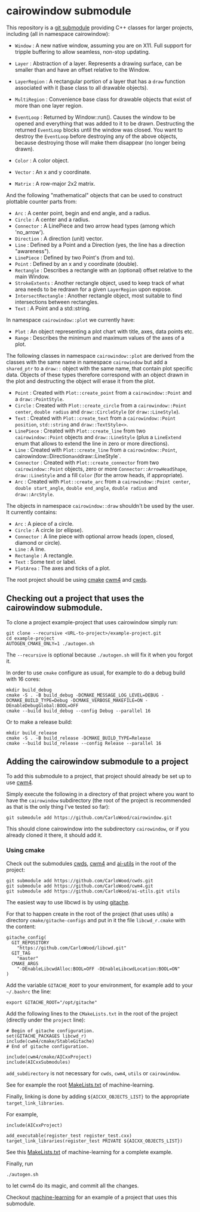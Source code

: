 # cairowindow submodule

This repository is a [git submodule](https://git-scm.com/book/en/v2/Git-Tools-Submodules)
providing C++ classes for larger projects, including (all in namespace cairowindow):

* ``Window`` : A new native window, assuming you are on X11. Full support for tripple buffering to allow seamless, non-stop updating.
* ``Layer`` : Abstraction of a layer. Represents a drawing surface, can be smaller than and have an offset relative to the Window.
* ``LayerRegion`` : A rectangular portion of a layer that has a `draw` function associated with it (base class to all drawable objects).
* ``MultiRegion`` : Convenience base class for drawable objects that exist of more than one layer region.
* ``EventLoop`` : Returned by Window::run(). Causes the window to be opened and everything that was added to it to be drawn. Destructing the returned `EventLoop` blocks until the window was closed. You want to destroy the `EventLoop` before destroying any of the above objects, because destroying those will make them disappear (no longer being drawn).

* ``Color`` : A color object.
* ``Vector`` : An x and y coordinate.
* ``Matrix`` : A row-major 2x2 matrix.

And the following "mathematical" objects that can be used to construct plottable counter parts from:

* ``Arc`` : A center point, begin and end angle, and a radius.
* ``Circle`` : A center and a radius.
* ``Connector`` : A LinePiece and two arrow head types (among which 'no_arrow').
* ``Direction`` : A direction (unit) vector.
* ``Line`` : Defined by a Point and a Direction (yes, the line has a direction "awareness").
* ``LinePiece`` : Defined by two Point's (from and to).
* ``Point`` : Defined by an x and y coordinate (double).
* ``Rectangle`` : Describes a rectangle with an (optional) offset relative to the main Window.
* ``StrokeExtents`` : Another rectangle object, used to keep track of what area needs to be redrawn for a given `LayerRegion` upon expose.
* ``IntersectRectangle`` : Another rectangle object, most suitable to find intersections between rectangles.
* ``Text`` : A Point and a std::string.

In namespace `cairowindow::plot` we currently have:

* ``Plot`` : An object representing a plot chart with title, axes, data points etc.
* ``Range`` : Describes the minimum and maximum values of the axes of a plot.

The following classes in namespace `cairowindow::plot` are derived from the classes with the same
name in namespace `cairowindow` but add a `shared_ptr` to a `draw::` object with the same name, that
contain plot specific data. Objects of these types therefore correspond with an object drawn in the
plot and destructing the object will erase it from the plot.

* ``Point`` : Created with `Plot::create_point` from a `cairowindow::Point` and a `draw::PointStyle`.
* ``Circle`` : Created with `Plot::create_circle` from a `cairowindow::Point center`, `double radius` and `draw::CircleStyle` (or `draw::LineStyle`).
* ``Text`` : Created with `Plot::create_text` from a `cairowindow::Point position`, `std::string` and `draw::TextStyle<>`.
* ``LinePiece`` : Created with `Plot::create_line` from two `cairowindow::Point` objects and `draw::LineStyle` (plus a `LineExtend` enum that allows to extend the line in zero or more directions).
* ``Line`` : Created with `Plot::create_line` from a `cairowindow::Point`, cairowindow::Direction` and `draw::LineStyle`.
* ``Connector`` : Created with `Plot::create_connector` from two `cairowindow::Point` objects, zero or more `Connector::ArrowHeadShape`, `draw::LineStyle` and a fill `Color` (for the arrow heads, if appropriate).
* ``Arc`` : Created with `Plot::create_arc` from a `cairowindow::Point center`, `double start_angle`, `double end_angle`, `double radius` and `draw::ArcStyle`.

The objects in namespace `cairowindow::draw` shouldn't be used by the user.
It currently contains:

* ``Arc`` : A piece of a circle.
* ``Circle`` : A circle (or ellipse).
* ``Connector`` : A line piece with optional arrow heads (open, closed, diamond or circle).
* ``Line`` : A line.
* ``Rectangle`` : A rectangle.
* ``Text`` : Some text or label.
* ``PlotArea`` : The axes and ticks of a plot.

The root project should be using
[cmake](https://cmake.org/overview/)
[cwm4](https://github.com/CarloWood/cwm4) and
[cwds](https://github.com/CarloWood/cwds).

## Checking out a project that uses the cairowindow submodule.

To clone a project example-project that uses cairowindow simply run:

    git clone --recursive <URL-to-project>/example-project.git
    cd example-project
    AUTOGEN_CMAKE_ONLY=1 ./autogen.sh

The ``--recursive`` is optional because ``./autogen.sh`` will fix
it when you forgot it.

In order to use ``cmake`` configure as usual, for example to do a debug build with 16 cores:

    mkdir build_debug
    cmake -S . -B build_debug -DCMAKE_MESSAGE_LOG_LEVEL=DEBUG -DCMAKE_BUILD_TYPE=Debug -DCMAKE_VERBOSE_MAKEFILE=ON -DEnableDebugGlobal:BOOL=OFF
    cmake --build build_debug --config Debug --parallel 16

Or to make a release build:

    mkdir build_release
    cmake -S . -B build_release -DCMAKE_BUILD_TYPE=Release
    cmake --build build_release --config Release --parallel 16

## Adding the cairowindow submodule to a project

To add this submodule to a project, that project should already
be set up to use [cwm4](https://github.com/CarloWood/cwm4).

Simply execute the following in a directory of that project
where you want to have the ``cairowindow`` subdirectory (the
root of the project is recommended as that is the only thing
I've tested so far):

    git submodule add https://github.com/CarloWood/cairowindow.git

This should clone cairowindow into the subdirectory ``cairowindow``, or
if you already cloned it there, it should add it.

### Using cmake

Check out the submodules [cwds](https://github.com/CarloWood/cwds), [cwm4](https://github.com/CarloWood/cwm4)
and [ai-utils](https://github.com/CarloWood/ai-utils) in the root of the project:

    git submodule add https://github.com/CarloWood/cwds.git
    git submodule add https://github.com/CarloWood/cwm4.git
    git submodule add https://github.com/CarloWood/ai-utils.git utils

The easiest way to use libcwd is by using [gitache](https://github.com/CarloWood/gitache).

For that to happen create in the root of the project (that uses utils)
a directory ``cmake/gitache-configs`` and put in it the file ``libcwd_r.cmake``
with the content:

    gitache_config(
      GIT_REPOSITORY
        "https://github.com/CarloWood/libcwd.git"
      GIT_TAG
        "master"
      CMAKE_ARGS
        "-DEnableLibcwdAlloc:BOOL=OFF -DEnableLibcwdLocation:BOOL=ON"
    )

Add the variable ``GITACHE_ROOT`` to your environment,
for example add to your ``~/.bashrc`` the line:

    export GITACHE_ROOT="/opt/gitache"

Add the following lines to the ``CMakeLists.txt`` in the
root of the project (directly under the ``project`` line):

    # Begin of gitache configuration.
    set(GITACHE_PACKAGES libcwd_r)
    include(cwm4/cmake/StableGitache)
    # End of gitache configuration.

    include(cwm4/cmake/AICxxProject)
    include(AICxxSubmodules)

``add_subdirectory`` is not necessary for ``cwds``, ``cwm4``, ``utils`` or ``cairowindow``.

See for example the root [MakeLists.txt](https://github.com/CarloWood/machine-learning/blob/master/CMakeLists.txt) of machine-learning.

Finally, linking is done by adding ``${AICXX_OBJECTS_LIST}`` to
the appropriate ``target_link_libraries``.

For example,

    include(AICxxProject)

    add_executable(register_test register_test.cxx)
    target_link_libraries(register_test PRIVATE ${AICXX_OBJECTS_LIST})

See this [MakeLists.txt](https://github.com/CarloWood/machine-learning/blob/master/src/CMakeLists.txt)
of machine-learning for a complete example.

Finally, run

    ./autogen.sh

to let cwm4 do its magic, and commit all the changes.

Checkout [machine-learning](https://github.com/CarloWood/machine-learning)
for an example of a project that uses this submodule.
